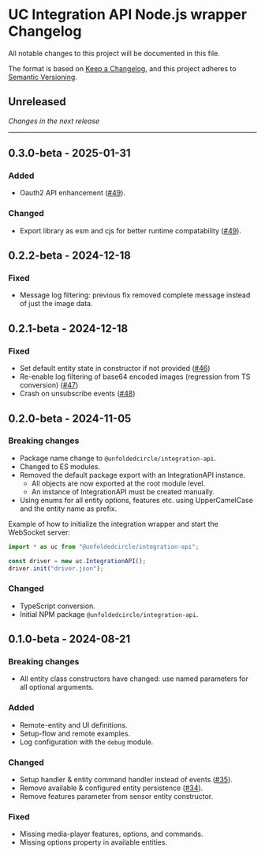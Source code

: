 # UC Integration API Node.js wrapper Changelog

All notable changes to this project will be documented in this file.

The format is based on [Keep a Changelog](https://keepachangelog.com/en/1.0.0/),
and this project adheres to [Semantic Versioning](https://semver.org/spec/v2.0.0.html).

## Unreleased

_Changes in the next release_

---

## 0.3.0-beta - 2025-01-31

### Added

- Oauth2 API enhancement ([#49](https://github.com/unfoldedcircle/integration-node-library/pull/49)).

### Changed

- Export library as esm and cjs for better runtime compatability ([#49](https://github.com/unfoldedcircle/integration-node-library/pull/49)).

## 0.2.2-beta - 2024-12-18

### Fixed

- Message log filtering: previous fix removed complete message instead of just the image data.

## 0.2.1-beta - 2024-12-18

### Fixed

- Set default entity state in constructor if not provided ([#46](https://github.com/unfoldedcircle/integration-node-library/pull/46))
- Re-enable log filtering of base64 encoded images (regression from TS conversion) ([#47](https://github.com/unfoldedcircle/integration-node-library/pull/47))
- Crash on unsubscribe events ([#48](https://github.com/unfoldedcircle/integration-node-library/pull/48))

## 0.2.0-beta - 2024-11-05

### Breaking changes

- Package name change to `@unfoldedcircle/integration-api`.
- Changed to ES modules.
- Removed the default package export with an IntegrationAPI instance.
  - All objects are now exported at the root module level.
  - An instance of IntegrationAPI must be created manually.
- Using enums for all entity options, features etc. using UpperCamelCase and the entity name as prefix.

Example of how to initialize the integration wrapper and start the WebSocket server:

```ts
import * as uc from "@unfoldedcircle/integration-api";

const driver = new uc.IntegrationAPI();
driver.init("driver.json");
```

### Changed

- TypeScript conversion.
- Initial NPM package `@unfoldedcircle/integration-api`.

## 0.1.0-beta - 2024-08-21

### Breaking changes

- All entity class constructors have changed: use named parameters for all optional arguments.

### Added

- Remote-entity and UI definitions.
- Setup-flow and remote examples.
- Log configuration with the `debug` module.

### Changed

- Setup handler & entity command handler instead of events ([#35](https://github.com/unfoldedcircle/integration-node-library/pull/35)).
- Remove available & configured entity persistence ([#34](https://github.com/unfoldedcircle/integration-node-library/pull/34)).
- Remove features parameter from sensor entity constructor.

### Fixed

- Missing media-player features, options, and commands.
- Missing options property in available entities.
